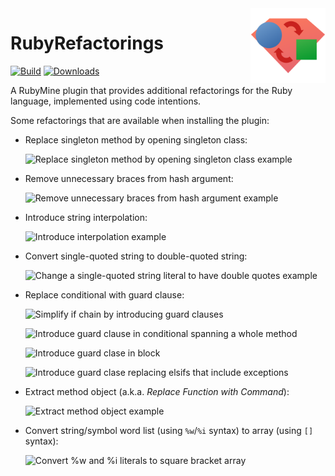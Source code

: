 <a href="https://plugins.jetbrains.com/plugin/15312-rubyrefactorings">
<img
  src="https://raw.githubusercontent.com/JavierGelatti/RubyRefactorings/main/src/main/resources/META-INF/pluginIcon.svg"
  width="120"
  align="right"
  alt="Icon"
/>
</a>

# RubyRefactorings
[![Build](https://github.com/JavierGelatti/RubyRefactorings/workflows/Scala%20CI/badge.svg?branch=main)](https://github.com/JavierGelatti/RubyRefactorings/actions)
[![Downloads](https://img.shields.io/jetbrains/plugin/d/15312)](https://plugins.jetbrains.com/plugin/15312-rubyrefactorings)

A RubyMine plugin that provides additional refactorings for the Ruby language, implemented using code intentions.

Some refactorings that are available when installing the plugin:

- Replace singleton method by opening singleton class:

  ![Replace singleton method by opening singleton class example](https://plugins.jetbrains.com/files/15312/screenshot_23578.png)

- Remove unnecessary braces from hash argument:

  ![Remove unnecessary braces from hash argument example](https://plugins.jetbrains.com/files/15312/screenshot_23630.png)
  
- Introduce string interpolation:

  ![Introduce interpolation example](https://plugins.jetbrains.com/files/15312/screenshot_23649.png)

- Convert single-quoted string to double-quoted string:

  ![Change a single-quoted string literal to have double quotes example](https://plugins.jetbrains.com/files/15312/screenshot_23693.png)
  
- Replace conditional with guard clause:

  ![Simplify if chain by introducing guard clauses](https://plugins.jetbrains.com/files/15312/screenshot_23749.png)

  ![Introduce guard clause in conditional spanning a whole method](https://plugins.jetbrains.com/files/15312/screenshot_23750.png)

  ![Introduce guard clase in block](https://plugins.jetbrains.com/files/15312/screenshot_23751.png)
  
  ![Introduce guard clase replacing elsifs that include exceptions](https://plugins.jetbrains.com/files/15312/screenshot_23752.png)

- Extract method object (a.k.a. *Replace Function with Command*):

  ![Extract method object example](https://plugins.jetbrains.com/files/15312/screenshot_595a7859-f347-4542-a67e-0e00645ba4b2)
  
- Convert string/symbol word list (using `%w`/`%i` syntax) to array (using `[]` syntax):

  ![Convert %w and %i literals to square bracket array](https://plugins.jetbrains.com/files/15312/screenshot_0ef20c09-71cf-4740-8f56-c8b19cff2e1e)
